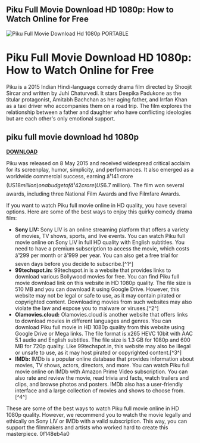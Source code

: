 ## Piku Full Movie Download HD 1080p: How to Watch Online for Free

 
![Piku Full Movie Download Hd 1080p PORTABLE](https://pic.bstarstatic.com/ugc/cdd4b7104587479e3f98d8dbb574ce79.jpg@1200w_630h_1e_1c_1f.webp)

 
# Piku Full Movie Download HD 1080p: How to Watch Online for Free
 
Piku is a 2015 Indian Hindi-language comedy drama film directed by Shoojit Sircar and written by Juhi Chaturvedi. It stars Deepika Padukone as the titular protagonist, Amitabh Bachchan as her aging father, and Irrfan Khan as a taxi driver who accompanies them on a road trip. The film explores the relationship between a father and daughter who have conflicting ideologies but are each other's only emotional support.
 
## piku full movie download hd 1080p


[**DOWNLOAD**](https://kolbgerttechan.blogspot.com/?l=2tLenZ)

 
Piku was released on 8 May 2015 and received widespread critical acclaim for its screenplay, humor, simplicity, and performances. It also emerged as a worldwide commercial success, earning â¹141 crore (US$18 million) on a budget of â¹42 crore (US$6.7 million). The film won several awards, including three National Film Awards and five Filmfare Awards.
 
If you want to watch Piku full movie online in HD quality, you have several options. Here are some of the best ways to enjoy this quirky comedy drama film:
 
- **Sony LIV:** Sony LIV is an online streaming platform that offers a variety of movies, TV shows, sports, and live events. You can watch Piku full movie online on Sony LIV in full HD quality with English subtitles. You need to have a premium subscription to access the movie, which costs â¹299 per month or â¹999 per year. You can also get a free trial for seven days before you decide to subscribe.[^1^]
- **99techspot.in:** 99techspot.in is a website that provides links to download various Bollywood movies for free. You can find Piku full movie download link on this website in HD 1080p quality. The file size is 510 MB and you can download it using Google Drive. However, this website may not be legal or safe to use, as it may contain pirated or copyrighted content. Downloading movies from such websites may also violate the law and expose you to malware or viruses.[^2^]
- **Olamovies.cloud:** Olamovies.cloud is another website that offers links to download movies in different languages and genres. You can download Piku full movie in HD 1080p quality from this website using Google Drive or Mega links. The file format is x265 HEVC 10bit with AAC 5.1 audio and English subtitles. The file size is 1.3 GB for 1080p and 600 MB for 720p quality. Like 99techspot.in, this website may also be illegal or unsafe to use, as it may host pirated or copyrighted content.[^3^]
- **IMDb:** IMDb is a popular online database that provides information about movies, TV shows, actors, directors, and more. You can watch Piku full movie online on IMDb with Amazon Prime Video subscription. You can also rate and review the movie, read trivia and facts, watch trailers and clips, and browse photos and posters. IMDb also has a user-friendly interface and a large collection of movies and shows to choose from.[^4^]

These are some of the best ways to watch Piku full movie online in HD 1080p quality. However, we recommend you to watch the movie legally and ethically on Sony LIV or IMDb with a valid subscription. This way, you can support the filmmakers and artists who worked hard to create this masterpiece.
 0f148eb4a0

